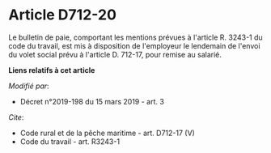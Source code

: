 # Article D712-20

Le bulletin de paie, comportant les mentions prévues à l'article R. 3243-1 du code du travail, est mis à disposition de
l'employeur le lendemain de l'envoi du volet social prévu à l'article D. 712-17, pour remise au salarié.

**Liens relatifs à cet article**

_Modifié par_:

  - Décret n°2019-198 du 15 mars 2019 - art. 3

_Cite_:

  - Code rural et de la pêche maritime - art. D712-17 (V)
  - Code du travail - art. R3243-1

